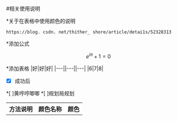 #相关使用说明

*关于在表格中使用颜色的说明

```
https://blog. csdn. net/thither_ shore/article/detai1s/52328313
```

*添加公式
```math

e^{i\pi} +1=0
```
*添加表格
|好|好|好|
|---||---||---|
|6|7|8|

*[x] 成功后

*[ ]黄哼哼唧唧
*[ ]规划局规划

<table><tbody><tr>

<th>方法说明</th><th>颜色名称</th><th>颜色</th></tr>
